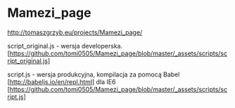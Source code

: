 # Mamezi_page
http://tomaszgrzyb.eu/projects/Mamezi_page/


script_original.js - wersja developerska.
[https://github.com/tomi0505/Mamezi_page/blob/master/_assets/scripts/script_original.js]

script.js - wersja produkcyjna, kompilacja za pomocą Babel [http://babeljs.io/en/repl.html] dla IE6
[https://github.com/tomi0505/Mamezi_page/blob/master/_assets/scripts/script.js]

